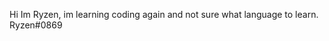 Hi Im Ryzen, im learning coding again and not sure what language to learn.
Ryzen#0869
<!---
RyzenCD/RyzenCD is a ✨ special ✨ repository because its `README.md` (this file) appears on your GitHub profile.
You can click the Preview link to take a look at your changes.
--->
